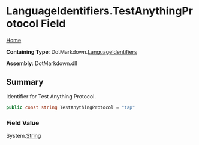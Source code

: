 <a name="_top"></a>

# LanguageIdentifiers\.TestAnythingProtocol Field

[Home](../../../README.md#_top)

**Containing Type**: DotMarkdown\.[LanguageIdentifiers](../README.md#_top)

**Assembly**: DotMarkdown\.dll

## Summary

Identifier for Test Anything Protocol\.

```csharp
public const string TestAnythingProtocol = "tap"
```

### Field Value

System\.[String](https://docs.microsoft.com/en-us/dotnet/api/system.string)